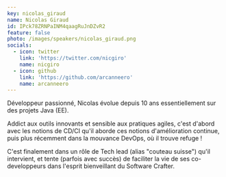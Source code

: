 ```yaml
---
key: nicolas_giraud
name: Nicolas Giraud
id: IPck78ZRNPaINM4qaagRuJnDZvR2
feature: false
photo: /images/speakers/nicolas_giraud.png
socials:
  - icon: twitter
    link: 'https://twitter.com/nicgiro'
    name: nicgiro
  - icon: github
    link: 'https://github.com/arcanneero'
    name: arcanneero
---
```

Développeur  passionné, Nicolas évolue depuis 10 ans essentiellement sur des projets Java (EE).

Addict aux outils innovants et sensible aux pratiques agiles, c'est d'abord avec les notions de CD/CI qu'il aborde ces notions d'amélioration continue, puis plus récemment dans la mouvance DevOps, où il trouve refuge !

C'est finalement dans un rôle de Tech lead (alias "couteau suisse") qu'il intervient, et tente (parfois avec succès) de faciliter la vie de ses co-developpeurs dans l'esprit bienveillant du Software Crafter.